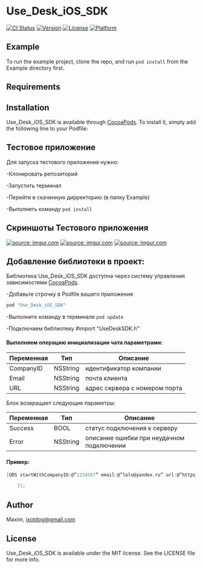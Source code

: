 # Use_Desk_iOS_SDK

[![CI Status](http://img.shields.io/travis/Maxim/Use_Desk_iOS_SDK.svg?style=flat)](https://travis-ci.org/Maxim/Use_Desk_iOS_SDK)
[![Version](https://img.shields.io/cocoapods/v/Use_Desk_iOS_SDK.svg?style=flat)](http://cocoapods.org/pods/Use_Desk_iOS_SDK)
[![License](https://img.shields.io/cocoapods/l/Use_Desk_iOS_SDK.svg?style=flat)](http://cocoapods.org/pods/Use_Desk_iOS_SDK)
[![Platform](https://img.shields.io/cocoapods/p/Use_Desk_iOS_SDK.svg?style=flat)](http://cocoapods.org/pods/Use_Desk_iOS_SDK)

## Example

To run the example project, clone the repo, and run `pod install` from the Example directory first.

## Requirements

## Installation

Use_Desk_iOS_SDK is available through [CocoaPods](http://cocoapods.org). To install
it, simply add the following line to your Podfile:



## Тестовое приложение

Для запуска тестового приложения нужно:

-Клонировать репозиторий

-Запустить терминал

-Перейти в скаченную дирректорию (в папку Example)

-Выполнить команду `pod install`

## Скриншоты Тестового приложения
<a href="https://imgur.com/qVKFEi2"><img src="https://i.imgur.com/qVKFEi2.png?1" title="source: imgur.com" /></a>
<a href="https://imgur.com/0JaMLrQ"><img src="https://i.imgur.com/0JaMLrQ.png?1" title="source: imgur.com" /></a>
<a href="https://imgur.com/BmvNVGc"><img src="https://i.imgur.com/BmvNVGc.png?1" title="source: imgur.com" /></a>

## Добавление библиотеки в проект:

Библиотека Use_Desk_iOS_SDK доступна через систему управления зависимостями [CocoaPods](http://cocoapods.org).

-Добавьте строчку в Podfile вашего приложения
```ruby
pod "Use_Desk_iOS_SDK"
```

-Выполните команду в терминале `pod update`

-Подключаем библиотеку #import "UseDeskSDK.h"`

#### Выполняем операцию инициализации чата параметрами:

| Переменная  | Тип | Описание |
| -------------| ------------- | ------------- |
| CompanyID | NSString | идентификатор компании |
| Email | NSString | почта клиента |
| URL | NSString | адрес сервера с номером порта |

Блок возвращает следующие параметры:

| Переменная  | Тип | Описание |
| -------------| ------------- | ------------- |
| Success | BOOL | статус подключения к серверу |
| Error | NSString | описание ошибки при неудачном подключении |

#### Пример:
```objective-c
[UDS startWithCompanyID:@”1234567” email:@”lolo@yandex.ru” url:@”https:dev.company.ru” port:@”213” connectionStatus:^(BOOL success, NSString *error) {
        
    }];

```
## Author

Maxim, ixotdog@gmail.com

## License

Use_Desk_iOS_SDK is available under the MIT license. See the LICENSE file for more info.
